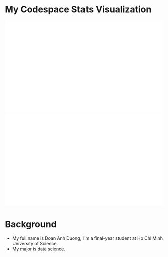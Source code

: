 # My Codespace Stats Visualization

<!--
https://github.community/t/support-theme-context-for-images-in-light-vs-dark-mode/147981/84
-->
<div align="center">
<a>
<img src="https://github.com/henryone0910/henryone0910/blob/master/generated/overview.svg#gh-dark-mode-only" />
<img src="https://github.com/henryone0910/henryone0910/blob/master/generated/languages.svg#gh-dark-mode-only" />
</a>
</div>

# Background

- My full name is Doan Anh Duong, I'm a final-year student at Ho Chi Minh University of Science.
- My major is data science.
